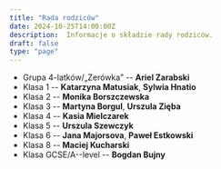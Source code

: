 ```yaml
---
title: "Rada rodziców"
date: 2024-10-25T14:00:00Z
description:  Informacje o składzie rady rodziców. 
draft: false
type: "page"
---
```


- Grupa 4-latków/„Zerówka” -- **Ariel Zarabski**
- Klasa 1 -- **Katarzyna Matusiak**, **Sylwia Hnatio**
- Klasa 2 -- **Monika Borszczewska**
- Klasa 3 -- **Martyna Borgul**, **Urszula Zięba**
- Klasa 4 -- **Kasia Mielczarek**
- Klasa 5 -- **Urszula Szewczyk**
- Klasa 6 -- **Jana Majorsova**, **Paweł Estkowski**
- Klasa 8 -- **Maciej Kucharski**
- Klasa GCSE/A--level -- **Bogdan Bujny**
